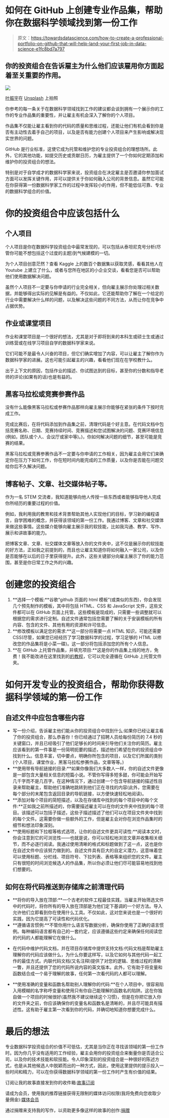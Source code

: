 # 如何在 GitHub 上创建专业作品集，帮助你在数据科学领域找到第一份工作

> 原文：<https://towardsdatascience.com/how-to-create-a-professional-portfolio-on-github-that-will-help-land-your-first-job-in-data-science-e1fc8bd7a797>

## 你的投资组合在告诉雇主为什么他们应该雇用你方面起着至关重要的作用。

![](img/57f723194342e7ff49b81e7b6c7e2c9b.png)

[叶振宇](https://unsplash.com/@fantastic_leaf?utm_source=medium&utm_medium=referral)在 [Unsplash](https://unsplash.com?utm_source=medium&utm_medium=referral) 上拍照

你参考的每一条关于在数据科学领域找到工作的建议都会谈到拥有一个展示你的工作的专业作品集的重要性，并让雇主有机会深入了解你的个人项目。

作品集不仅能让雇主看到你的代码的质量和思维过程，还能让他们有机会看到你是否有主动性去着手自己的项目，以及是否有能力创建个人项目来产生影响或解决现实世界的问题。

GitHub 是行业标准，这使它成为托管和维护您的专业投资组合的理想场所。此外，它的其他功能，如提交历史或贡献日历，为雇主提供了一个你如何定期添加和维护你的投资组合的想法。

特别是对于自学成才的数据科学家来说，投资组合在决定雇主是否邀请你参加面试方面可以发挥关键作用，并可以提供关于你如何融入公司的背景信息。虽然它可能在你获得第一份数据科学家工作的过程中发挥较小的作用，但不能低估可靠、专业的数据科学组合的价值。

# 你的投资组合中应该包括什么

## 个人项目

个人项目是你在数据科学投资组合中最常发现的，可以包括从泰坦尼克号分析(尽管你可能不想包括这个过度的主题)到气候建模的一切。

为个人项目创意茫然？查看 Kaggle 上的数百个数据集以获取灵感，看看其他人在 Youtube 上建立了什么，或者与您所在地区的小企业交谈，看看您是否可以帮助他们使用数据解决问题。

虽然个人项目不一定要与你申请的行业完全相关，但向雇主展示你处理过相关数据，并能够得出实际的见解是有益的。不仅如此，它还能帮助你了解在一个给定的行业中需要解决什么样的问题，以及解决这些问题的不同方法，从而让你在竞争中占据优势。

## 作业或课堂项目

作业和课堂项目是一个很好的想法，尤其是对于即将到来的本科生或硕士生或通过训练营或在线学习项目自学的数据科学家来说。

它们可能不是最令人兴奋的项目，但它们确实增加了内容，可以让雇主了解你作为数据科学家的进展。这也可能引起雇主的兴趣，看看他们现在在学校教什么。

出于上下文的原因，包括作业的描述、你试图达到的目标，甚至你的分数和指导老师的评论(如果有的话)也是有益的。

## 黑客马拉松或竞赛参赛作品

没有什么能像黑客马拉松或参赛作品那样向雇主展示你能够在紧张的条件下按时完成工作。

完成比赛后，在将代码添加到作品集之前，清理代码是个好主意。在代码文档中包括竞赛名称、日期、竞赛持续时间、竞赛描述和您试图解决的问题、竞赛环境信息(例如，团队或个人、会议厅或家中等)。)，你如何解决问题的细节，甚至可能是竞赛的结果。

黑客马拉松或竞赛参赛作品不一定要与你申请的工作相关，因为雇主会用它们来确定你在压力下如何工作，你在短时间内能完成的工作质量，以及你是否能在问题交给你后不久解决问题。

## 博客帖子、文章、社交媒体帖子等。

作为一名 STEM 交流者，我知道能够向他人传授一些东西或者能够指导他人完成你所经历的重要过程的价值。

例如，我利用我的教育和技术背景帮助其他人实现他们的目标，学习新的编程语言，自学困难的概念，并获得该领域的第一份工作。我通过博客、文章和社交媒体来做这些事情。这些媒介能够向雇主展示我的软技能，比如我沟通、教学、写作、展示和讲故事的能力。

把博客文章、文章、社交媒体文章等放入你的文件夹中，这不仅是展示你的软技能的好方法，正如我之前提到的，而且也让雇主知道你将如何融入一家公司，以及你是否能够在以后的日子里获得提升。此外，这些关键部分向雇主展示了你的能力范围，甚至是你日常工作之外的兴趣。

# 创建您的投资组合

1.  **选择一个模板:**谷歌“github 页面的 html 模板”(或类似的东西)，你会发现几个预先制作的模板，其中将包括 HTML、CSS 和 JavaScript 文件，这些文件都可以在 GitHub 页面上托管。这些模板是现成的，只需要一些调整就可以根据您的需求进行定制。自述文件通常包括您需要了解的关于安装模板的所有内容、包含的文件、其他有用的资源和许可信息。
2.  **修改模板以满足您的需求:**这一部分将需要一点 HTML 知识，可能还需要 CSS(尽管，如果您已经经历了学习数据科学的过程，学习足够的 HTML 以修改您的作品集将是小菜一碟)。这一部分将包括添加您的所有个人信息。
3.  **在 GitHub 上托管作品集，并填充项目:**这是你的作品集上线的地方，免费！我不能改进在这里找到的[的教程](https://www.geeksforgeeks.org/how-to-build-portfolio-website-and-host-it-on-github-pages/)，它可以完全遵循在 GitHub 上托管文件夹。

# 如何开发专业的投资组合，帮助你获得数据科学领域的第一份工作

## 自述文件中应包含哪些内容

*   写一份介绍，告诉雇主他们能从你的投资组合中找到什么:如果你已经让雇主看了你的投资组合，那么恭喜你！你已经通过了招聘人员给每份简历的 7.4 秒的关键窗口，并且已经吸引了他们足够长的时间来引导他们关注你的简历。雇主应该看到的第一件事是一份简明扼要的描述，描述他们希望在你的投资组合中找到什么。信息丰富，切中要点，明确你所包含的项目，以及它们所属的类别(个人项目，课堂作业，黑客马拉松参赛作品，文章等等。)
*   **使用带有导航链接的目录:**如果你像我们大多数人一样，你的自述文件更像是一部包含大量相关信息的短篇小说。不管你写得多短多甜，你可能会开始写几千字而不是几百字。在这种情况下，通过创建一个包含导航链接的描述性目录来帮助雇主，帮助他们准确地跳转到他们正在寻找的内容(此外，您需要在每个部分的末尾包含返回目录的导航链接，以方便快速轻松地阅读)。
*   **添加对每个项目的简短描述，以及在存储库中找到的每个项目中的每个文件:**正如我之前所描述的，你需要描述雇主可以在你的文件夹中找到的每个项目。该描述可以包括子描述，这些子描述描述了他们可以在项目文件夹中找到的每个文件。这需要你做一些额外的工作，但是雇主会对你在浏览作品集时的细节和想法印象深刻。
*   **使用标题和下拉框等格式选项，让你的自述文件更具可读性:**阅读本文时，你会注意到它的可浏览性——也就是说，你可以轻松地浏览文章并收集相关细节，而不必逐行阅读。我通过使用清晰的格式和标题做到了这一点，这也是你在自述文件中应该努力做到的。自述文件具有巨大的自定义潜力，这意味着您可以使用标题、分栏线、项目符号、下拉列表、表格等来组织您的文件。雇主只有很短的时间浏览候选人的作品集，所以你必须让他们尽可能容易地找到他们想要的。

## 如何在将代码推送到存储库之前清理代码

*   **将你的导入放在顶部:**一个古老的软件工程最佳实践，当雇主开始筛选文件中的代码时，将你所有的导入放在顶部是为他们定下基调的一个好方法。导入允许他们立即看到你在使用什么工具。不仅如此，这对您来说也是一个很好的实践，因为它提高了可读性和代码优化。
*   **遵循语言惯例:**不管你用什么语言写数据分析，确保你使用了正确的语言惯例。每种编码语言都有自己的一套约定，应该遵循这些约定来确保任何阅读您的代码的人都能理解它在做什么。

[](/this-quick-and-easy-7-step-checklist-will-help-you-write-better-python-code-for-data-science-62f1a1f4b20c)  

*   在代码中维护代码文档，并在项目存储库中提供支持文档:代码文档是帮助雇主理解你的代码应该做什么，为什么你要这样写，以及它如何与其他代码一起工作的最佳方式。内联代码文档(又名注释)提供了对您的逻辑、思维过程的清晰一瞥，并且还提供了您的代码所说内容的英文版本。此外，它有助于将变量和函数结合成一个易于理解的故事，任何第一次看代码的人都可以理解。

[](/how-to-write-good-code-documentation-for-data-scientists-c9940aebb4f0)  

*   **使用准确的变量和函数名帮助别人理解你的代码:**在个人项目中，很容易陷入用模糊的名字称呼变量和使用只有你自己能理解的函数名的陷阱。这在你独自做一个项目的时候很好(虽然我不建议继续这个习惯)，但是在你把它放入你的文件夹之前，你应该确保你的变量名和函数名是清晰的，并且尽可能具有描述性。这有助于雇主第一次看到你的代码，并确切地知道你想要完成什么。

[](/software-engineering-best-practices-for-data-scientists-4c199ede6e03)  

# 最后的想法

专业数据科学投资组合的价值不可低估，尤其是当你正在寻找该领域的第一份工作时。因为你几乎没有适用的工作经验，雇主会用你的投资组合来衡量你是否适合公司，以及你的技术技能和软技能。令人印象深刻的投资组合是一种很好的陈述方式，也是从其他候选人中脱颖而出的一种方式，因此，使用这里提供的提示投入一些时间和精力，可以在你获得数据科学领域的第一份工作时产生有价值的结果。

订阅让我的故事直接发到你的收件箱:[故事订阅](https://madison13.medium.com/subscribe)

请成为会员，使用我的推荐链接获得无限制的媒体访问权限(我将免费向您收取少量佣金):[媒体会员](https://madison13.medium.com/membership)

通过捐赠来支持我的写作，以资助更多像这样的故事的创作:[捐赠](https://ko-fi.com/madisonhunter13)